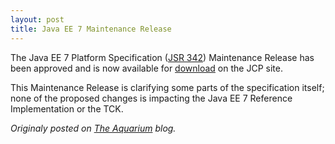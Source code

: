 ```yaml
---
layout: post
title: Java EE 7 Maintenance Release
---
```


The Java EE 7 Platform Specification ([JSR 342](https://jcp.org/en/jsr/detail?id=342)) Maintenance Release has been approved and is now available for [download](https://jcp.org/aboutJava/communityprocess/mrel/jsr342/index.html) on the JCP site.

This Maintenance Release is clarifying some parts of the specification itself; none of the proposed changes is impacting the Java EE 7 Reference Implementation or the TCK.


*Originaly posted on [The Aquarium](https://blogs.oracle.com/theaquarium/java-ee-7-maintenance-release-v2) blog.*

